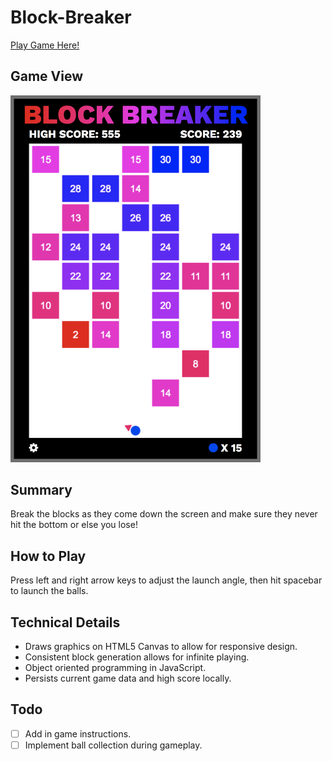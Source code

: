 # Block-Breaker
[Play Game Here!](http://vbejgrowicz.github.io/Block-Breaker/)

## Game View
<img src="/assets/images/Game_View.png" width="400">

## Summary
Break the blocks as they come down the screen and make sure they never hit the bottom or else you lose!

## How to Play
Press left and right arrow keys to adjust the launch angle, then hit spacebar to launch the balls.

## Technical Details
- Draws graphics on HTML5 Canvas to allow for responsive design.
- Consistent block generation allows for infinite playing.
- Object oriented programming in JavaScript.
- Persists current game data and high score locally.

## Todo
 - [ ] Add in game instructions.
 - [ ] Implement ball collection during gameplay.
